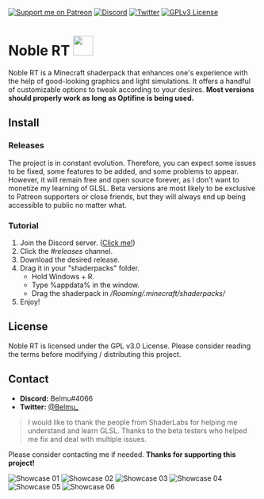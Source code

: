 [![Support me on Patreon](https://img.shields.io/endpoint.svg?url=https%3A%2F%2Fshieldsio-patreon.vercel.app%2Fapi%3Fusername%3DBelmu%26type%3Dpatrons&style=flat)](https://patreon.com/Belmu)
[![Discord](https://img.shields.io/discord/804772139344461834.svg?logo=discord&logoColor=white&logoWidth=20&labelColor=7289DA&label=Discord)](https://discord.gg/jjRrhpkH9e)
[![Twitter](https://img.shields.io/twitter/follow/Belmu_?color=dark&label=Follow&logoColor=dark)](https://twitter.com/Belmu_)
[![GPLv3 License](https://img.shields.io/badge/License-GPLv3-blue.svg)](http://perso.crans.org/besson/LICENSE.html)

# Noble RT <img src="https://i.imgur.com/M8UicM6.png" data-canonical-src="https://i.imgur.com/M8UicM6.png" width="40" height="40" />
Noble RT is a Minecraft shaderpack that enhances one's experience with the help of good-looking graphics and light simulations.
It offers a handful of customizable options to tweak according to your desires. **Most versions should properly work as long as Optifine is being used.**

## Install
### Releases
The project is in constant evolution. Therefore, you can expect some issues to be fixed,
some features to be added, and some problems to appear. However, it will remain free and
open source forever, as I don't want to monetize my learning of GLSL. Beta versions are most
likely to be exclusive to Patreon supporters or close friends, but they will always end up
being accessible to public no matter what.

### Tutorial
   1. Join the Discord server. ([Click me!](https://discord.gg/jjRrhpkH9e))
   2. Click the *#releases* channel.
   3. Download the desired release.
   5. Drag it in your "shaderpacks" folder.
      * Hold Windows + R.
      * Type %appdata% in the window.
      * Drag the shaderpack in */Roaming/.minecraft/shaderpacks/*
   6. Enjoy!


## License
Noble RT is licensed under the GPL v3.0 License. Please consider reading the terms before modifying / distributing this project.

## Contact 
   * **Discord:** Belmu#4066
   * **Twitter:** [@Belmu_](https://twitter.com/Belmu_)

> I would like to thank the people from ShaderLabs for helping me understand and learn GLSL.
> Thanks to the beta testers who helped me fix and deal with multiple issues.

Please consider contacting me if needed.
**Thanks for supporting this project!**

![Showcase 01](https://i.imgur.com/pfaAmJi.png)
![Showcase 02](https://i.imgur.com/5b1rOW9.jpg)
![Showcase 03](https://i.imgur.com/RUTs7yS.jpg)
![Showcase 04](https://i.imgur.com/Z0qwPLU.jpg)
![Showcase 05](https://i.imgur.com/sd2uBTF.jpg)
![Showcase 06](https://i.imgur.com/InChTER.png)
